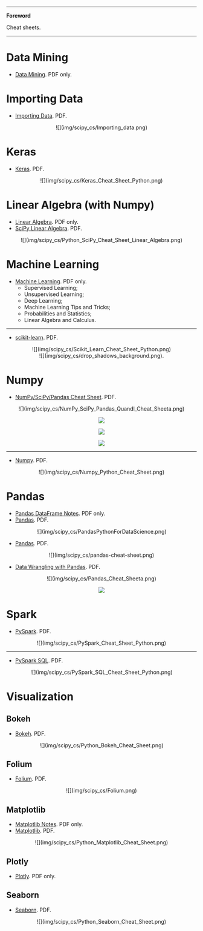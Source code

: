 <!--
---

[TOC]
-->
---

**Foreword**

Cheat sheets.

---

# Data Mining

- [Data Mining](4127-rc183-010d-data-mining_2.pdf). PDF only.

# Importing Data

- [Importing Data](Importing_Data.pdf). PDF.

<center>
![](img/scipy_cs/Importing_data.png)
</center>

# Keras

- [Keras](Keras_Cheat_Sheet_Python.pdf). PDF.

<center>
![](img/scipy_cs/Keras_Cheat_Sheet_Python.png)
</center>

# Linear Algebra (with Numpy)

- [Linear Algebra](linear_algebra_in_4_pages.pdf). PDF only.
- [SciPy Linear Algebra](Python_SciPy_Cheat_Sheet_Linear_Algebra.pdf). PDF.

<center>
![](img/scipy_cs/Python_SciPy_Cheat_Sheet_Linear_Algebra.png)
</center>

# Machine Learning

- [Machine Learning](super-cheatsheet-machine-learning.pdf). PDF only.
    - Supervised Learning;
    - Unsupervised Learning;
    - Deep Learning;
    - Machine Learning Tips and Tricks;
    - Probabilities and Statistics;
    - Linear Algebra and Calculus.

---

- [scikit-learn](Scikit_Learn_Cheat_Sheet_Python.pdf). PDF.

<center>
![](img/scipy_cs/Scikit_Learn_Cheat_Sheet_Python.png)
</center>

<center>
![](img/scipy_cs/drop_shadows_background.png).
</center>

# Numpy

- [NumPy/SciPy/Pandas Cheat Sheet](NumPy_SciPy_Pandas_Quandl_Cheat_Sheet.pdf). PDF.

<center>
![](img/scipy_cs/NumPy_SciPy_Pandas_Quandl_Cheat_Sheeta.png)

![](img/scipy_cs/NumPy_SciPy_Pandas_Quandl_Cheat_Sheetb.png)

![](img/scipy_cs/NumPy_SciPy_Pandas_Quandl_Cheat_Sheetc.png)

![](img/scipy_cs/NumPy_SciPy_Pandas_Quandl_Cheat_Sheetd.png)
</center>

---

- [Numpy](Numpy_Python_Cheat_Sheet.pdf). PDF.

<center>
![](img/scipy_cs/Numpy_Python_Cheat_Sheet.png)
</center>

# Pandas

- [Pandas DataFrame Notes](Pandas_DataFrame_Notes.pdf). PDF only.
- [Pandas](PandasPythonForDataScience.pdf). PDF.

<center>
![](img/scipy_cs/PandasPythonForDataScience.png)
</center>

- [Pandas](pandas-cheat-sheet.pdf). PDF.

<center>
![](img/scipy_cs/pandas-cheat-sheet.png)
</center>

- [Data Wrangling with Pandas](Pandas_Cheat_Sheet.pdf). PDF.

<center>
![](img/scipy_cs/Pandas_Cheat_Sheeta.png)

![](img/scipy_cs/Pandas_Cheat_Sheetb.png)
</center>

# Spark

- [PySpark](PySpark_Cheat_Sheet_Python.pdf). PDF.

<center>
![](img/scipy_cs/PySpark_Cheat_Sheet_Python.png)
</center>

---

- [PySpark SQL](PySpark_SQL_Cheat_Sheet_Python.pdf). PDF.

<center>
![](img/scipy_cs/PySpark_SQL_Cheat_Sheet_Python.png)
</center>

# Visualization

## Bokeh

- [Bokeh](Python_Bokeh_Cheat_Sheet.pdf). PDF.

<center>
![](img/scipy_cs/Python_Bokeh_Cheat_Sheet.png)
</center>

## Folium

- [Folium](Folium.pdf). PDF.

<center>
![](img/scipy_cs/Folium.png)
</center>

## Matplotlib

- [Matplotlib Notes](Matplotlib_Notes.pdf). PDF only.
- [Matplotlib](Python_Matplotlib_Cheat_Sheet.pdf). PDF.

<center>
![](img/scipy_cs/Python_Matplotlib_Cheat_Sheet.png)
</center>

## Plotly

- [Plotly](plotly_python_cheat_sheet.pdf). PDF only.

## Seaborn

- [Seaborn](Python_Seaborn_Cheat_Sheet.pdf). PDF.

<center>
![](img/scipy_cs/Python_Seaborn_Cheat_Sheet.png)
</center>
